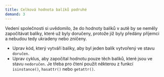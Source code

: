 ```yaml
---
title: Celková hodnota balíků podruhé
demand: 3
---
```


Vedení společnosti si uvědomilo, že do hodnoty balíků v autě by se neměly započítávat balíky, které už byly doručeny, protože již byly předány příjemci a nebudou tedy ukradeny nebo zničeny. 

- Uprav kód, který vytváří balíky, aby byl jeden balík vytvořený ve stavu `doručen`.
- Uprav cyklus, aby započítal hodnotu pouze těch balíků, které jsou ve stavu `nedoručen`. Je třeba pro čtení použít některou z funkcí `isinstance()`, `hasattr()` nebo `getattr()`.
